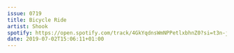 ```yaml
---
issue: 0719
title: Bicycle Ride
artist: Shook
spotify: https://open.spotify.com/track/4GkYqdnsWmNPPetlxbhnZ0?si=t3n-jgnfSES7zpXjrSqDyw
date: 2019-07-02T15:06:11+01:00
---
```

